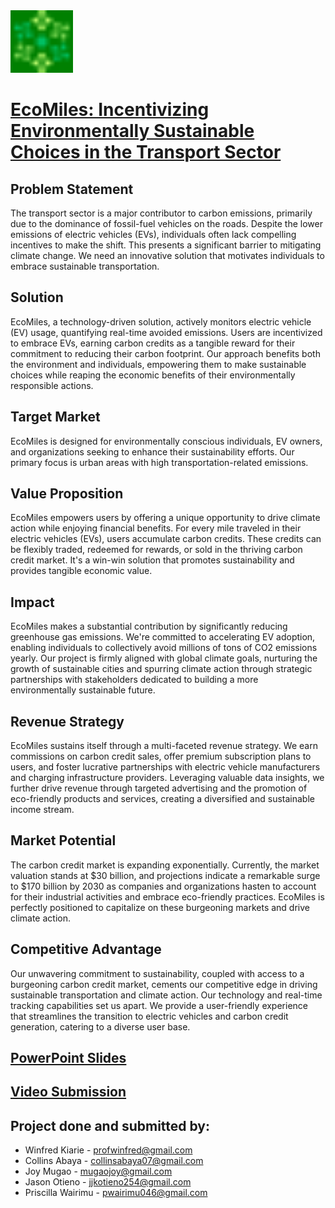 <a href="https://kind-flower-007c5a210.4.azurestaticapps.net/" style="display: inline-block;">
    <img src="img/Favicon.png" alt="Website Image" style="width: 100px; height: auto;">
</a> 

# [EcoMiles: Incentivizing Environmentally Sustainable Choices in the Transport Sector](https://kind-flower-007c5a210.4.azurestaticapps.net/)

## Problem Statement

The transport sector is a major contributor to carbon emissions, primarily due to the dominance of fossil-fuel vehicles on the roads. Despite the lower emissions of electric vehicles (EVs), individuals often lack compelling incentives to make the shift. This presents a significant barrier to mitigating climate change. We need an innovative solution that motivates individuals to embrace sustainable transportation.

## Solution

EcoMiles, a technology-driven solution, actively monitors electric vehicle (EV) usage, quantifying real-time avoided emissions. Users are incentivized to embrace EVs, earning carbon credits as a tangible reward for their commitment to reducing their carbon footprint. Our approach benefits both the environment and individuals, empowering them to make sustainable choices while reaping the economic benefits of their environmentally responsible actions.

## Target Market

EcoMiles is designed for environmentally conscious individuals, EV owners, and organizations seeking to enhance their sustainability efforts. Our primary focus is urban areas with high transportation-related emissions.

## Value Proposition

EcoMiles empowers users by offering a unique opportunity to drive climate action while enjoying financial benefits. For every mile traveled in their electric vehicles (EVs), users accumulate carbon credits. These credits can be flexibly traded, redeemed for rewards, or sold in the thriving carbon credit market. It's a win-win solution that promotes sustainability and provides tangible economic value.

## Impact

EcoMiles makes a substantial contribution by significantly reducing greenhouse gas emissions. We're committed to accelerating EV adoption, enabling individuals to collectively avoid millions of tons of CO2 emissions yearly. Our project is firmly aligned with global climate goals, nurturing the growth of sustainable cities and spurring climate action through strategic partnerships with stakeholders dedicated to building a more environmentally sustainable future.

## Revenue Strategy

EcoMiles sustains itself through a multi-faceted revenue strategy. We earn commissions on carbon credit sales, offer premium subscription plans to users, and foster lucrative partnerships with electric vehicle manufacturers and charging infrastructure providers. Leveraging valuable data insights, we further drive revenue through targeted advertising and the promotion of eco-friendly products and services, creating a diversified and sustainable income stream.

## Market Potential

The carbon credit market is expanding exponentially. Currently, the market valuation stands at $30 billion, and projections indicate a remarkable surge to $170 billion by 2030 as companies and organizations hasten to account for their industrial activities and embrace eco-friendly practices. EcoMiles is perfectly positioned to capitalize on these burgeoning markets and drive climate action.

## Competitive Advantage

Our unwavering commitment to sustainability, coupled with access to a burgeoning carbon credit market, cements our competitive edge in driving sustainable transportation and climate action. Our technology and real-time tracking capabilities set us apart. We provide a user-friendly experience that streamlines the transition to electric vehicles and carbon credit generation, catering to a diverse user base.



## [PowerPoint Slides](https://www.canva.com/design/DAFzFuyhsvE/7xJ4wLcOTPvsfglVSBMuUA/view)


## [Video Submission](https://drive.google.com/file/d/1-zDtPUOt0yWVY1kbPszPsmiZJugmq8Q1/view?usp=drivesdk)


## Project done and submitted by:
- Winfred Kiarie - profwinfred@gmail.com
- Collins Abaya -  collinsabaya07@gmail.com
- Joy Mugao - mugaojoy@gmail.com
- Jason Otieno - jjkotieno254@gmail.com
- Priscilla Wairimu - pwairimu046@gmail.com
